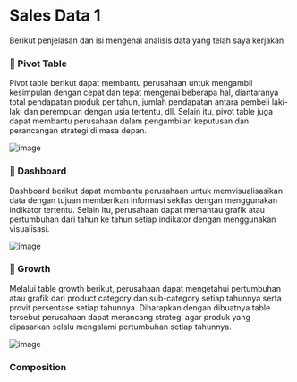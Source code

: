 # Sales Data 1
Berikut penjelasan dan isi mengenai analisis data yang telah saya kerjakan

### 📌 Pivot Table
Pivot table berikut dapat membantu perusahaan untuk mengambil kesimpulan dengan cepat dan tepat mengenai beberapa hal, diantaranya total pendapatan produk per tahun, jumlah pendapatan antara pembeli laki-laki dan perempuan dengan usia tertentu, dll. Selain itu, pivot table juga dapat membantu perusahaan dalam pengambilan keputusan dan perancangan strategi di masa depan.

![image](https://github.com/ahmad14022/sales-data-1/assets/100104854/10ffff67-d818-4ae4-99e7-91af16e37316)


### 📌 Dashboard
Dashboard berikut dapat membantu perusahaan untuk memvisualisasikan data dengan tujuan memberikan informasi sekilas dengan menggunakan indikator tertentu. Selain itu, perusahaan dapat memantau grafik atau pertumbuhan dari tahun ke tahun setiap indikator dengan menggunakan visualisasi.

![image](https://github.com/ahmad14022/sales-data-1/assets/100104854/3e27cb5d-f42a-4eea-8187-5c3743f1afd0)


### 📌 Growth
Melalui table growth berikut, perusahaan dapat mengetahui pertumbuhan atau grafik dari product category dan sub-category setiap tahunnya serta provit persentase setiap tahunnya. Diharapkan dengan dibuatnya table tersebut perusahaan dapat merancang strategi agar produk yang dipasarkan selalu mengalami pertumbuhan setiap tahunnya.

![image](https://github.com/ahmad14022/sales-data-1/assets/100104854/d72e135d-6aa5-41e2-a294-17bae120501b)


### Composition


